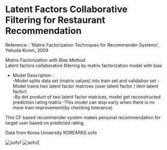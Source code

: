 # Latent Factors Collaborative Filtering for Restaurant Recommendation

Reference : 'Matrix Factorization Techniques for Recommender Systems', Yehuda Koren, 2009

*Matrix Factorization with Bias Method*  
Latent factors collaborative filtering by matrix factorization model with bias  
  * Model Description :  
  -Model splits data set (matrix values) into train set and validation set
  -Model trains two latent factor matrices (user latent factor / item latent factor)   
  -By dot product of two latent factor matrices, model get reconstructed prediction rating matrix
  -This model can stop early when there is no more train improvement(by checking tolerance) 
  
This CF based recommender system makes personal recommendation for target user based on predicted rating.    

Data from Korea University KOREAPAS sofo

![sofo1](https://user-images.githubusercontent.com/20104945/91419468-65d9e400-e88e-11ea-984e-a5363171cba7.jpg)
![sofo2](https://user-images.githubusercontent.com/20104945/91419473-670b1100-e88e-11ea-81b0-e7168199158d.jpg)

